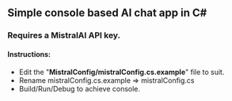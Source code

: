## Simple console based AI chat app in C#

### Requires a MistralAI API key.

#### Instructions:
 - Edit the "**MistralConfig/mistralConfig.cs.example**" file to suit.
 - Rename mistralConfig.cs.example => mistralConfig.cs
 - Build/Run/Debug to achieve console.

